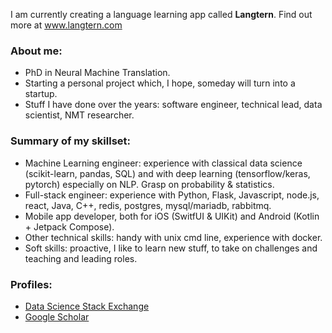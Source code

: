 I am currently creating a language learning app called **Langtern**. Find out more at www.langtern.com


### About me:
* PhD in Neural Machine Translation.
* Starting a personal project which, I hope, someday will turn into a startup.
* Stuff I have done over the years: software engineer, technical lead, data scientist, NMT researcher.

### Summary of my skillset:
* Machine Learning engineer: experience with classical data science (scikit-learn, pandas, SQL) and with deep learning (tensorflow/keras, pytorch) especially on NLP. Grasp on probability & statistics.
* Full-stack engineer: experience with Python, Flask, Javascript, node.js, react, Java, C++, redis, postgres, mysql/mariadb, rabbitmq.
* Mobile app developer, both for iOS (SwitfUI & UIKit) and Android (Kotlin + Jetpack Compose).
* Other technical skills: handy with unix cmd line, experience with docker.
* Soft skills: proactive, I like to learn new stuff, to take on challenges and teaching and leading roles.

### Profiles:
* [Data Science Stack Exchange](https://datascience.stackexchange.com/users/14675/ncasas)
* [Google Scholar](https://scholar.google.com/citations?user=nCv6b9wAAAAJ)
